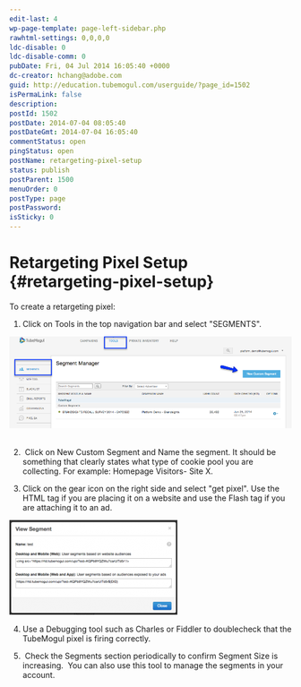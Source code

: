 ```yaml
---
edit-last: 4
wp-page-template: page-left-sidebar.php
rawhtml-settings: 0,0,0,0
ldc-disable: 0
ldc-disable-comm: 0
pubDate: Fri, 04 Jul 2014 16:05:40 +0000
dc-creator: hchang@adobe.com
guid: http://education.tubemogul.com/userguide/?page_id=1502
isPermaLink: false
description: 
postId: 1502
postDate: 2014-07-04 08:05:40
postDateGmt: 2014-07-04 16:05:40
commentStatus: open
pingStatus: open
postName: retargeting-pixel-setup
status: publish
postParent: 1500
menuOrder: 0
postType: page
postPassword: 
isSticky: 0
---
```


# Retargeting Pixel Setup {#retargeting-pixel-setup}

To create a retargeting pixel:

1. Click on Tools in the top navigation bar and select "SEGMENTS".

[ ![Segments](assets/segments.png)](assets/segments.png) &nbsp;

2. &nbsp;Click on New Custom Segment and Name the segment. It should be something that clearly states what type of cookie pool you are collecting. For example: Homepage Visitors- Site X.

3. Click on the gear icon on the right side and select "get pixel". Use the HTML tag if you are placing it on a website and use the Flash tag if you are attaching it to an ad.

[ ![segment](assets/segment-300x169.png)](assets/segment.png)

4. Use a Debugging tool such as Charles or Fiddler to doublecheck that the TubeMogul pixel is firing correctly.

5. &nbsp;Check the Segments section periodically to confirm Segment Size is increasing. &nbsp;You can also use this tool to manage the&nbsp;segments in your account.
